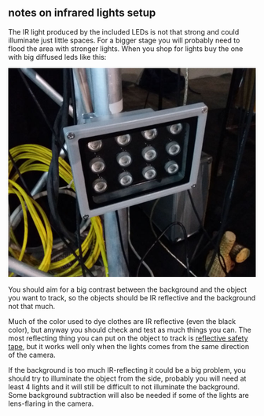 
## notes on infrared lights setup

The IR light produced by the included LEDs is not that strong and could illuminate just little spaces. For a bigger stage you will probably need to flood the area with stronger lights. When you shop for lights buy the one with big diffused leds like this:
<p align="center">
  <img src="https://raw.githubusercontent.com/npisanti/ofxClayblocks/master/cb_ir_tracker/infrared/light.jpg" width="700">
</p>

You should aim for a big contrast between the background and the object you want to track, so the objects should be IR reflective and the background not that much. 

Much of the color used to dye clothes are IR reflective (even the black color), but anyway you should check and test as much things you can. The most reflecting thing you can put on the object to track is [reflective safety tape](https://www.google.com/search?q=reflective+safety+tape&client=firefox-b-ab&source=lnms&tbm=isch&sa=X&ved=0ahUKEwjFl63g48_eAhWsJsAKHVFuDxEQ_AUIEigB&biw=1280&bih=618), but it works well only when the lights comes from the same direction of the camera.

If the background is too much IR-reflecting it could be a big problem, you should try to illuminate the object from the side, probably you will need at least 4 lights and it will still be difficult to not illuminate the background. Some background subtraction will also be needed if some of the lights are lens-flaring in the camera.
